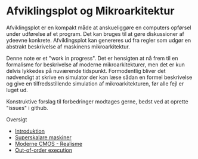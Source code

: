 # Afviklingsplot og Mikroarkitektur

Afviklingsplot er en kompakt måde at anskueliggøre en computers opførsel under udførelse
af et program. Det kan bruges til at gøre diskussioner af ydeevne konkrete. 
Afviklingsplot kan genereres ud fra regler som udgør en abstrakt beskrivelse af
maskinens mikroarkitektur.

Denne note er et "work in progress". Det er hensigten at nå frem til en formalisme
for beskrivelse af moderne mikroarkitekturer, men det er kun delvis lykkedes på
nuværende tidspunkt. Formodentlig bliver det nødvendigt at skrive en simulator der
kan læse sådan en formel beskrivelse og give en tilfredsstillende simulation af
mikroarkitekturen, før alle fejl er luget ud.

Konstruktive forslag til forbedringer modtages gerne, bedst ved at oprette "issues"
i github.

Oversigt

 * [Introduktion](intro.md)
 * [Superskalare maskiner](superskalar.md)
 * [Moderne CMOS - Realisme](realisme.md)
 * [Out-of-order execution](ooo.md)
